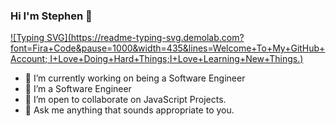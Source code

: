 ### Hi I'm Stephen  👋
[![Typing SVG](https://readme-typing-svg.demolab.com?font=Fira+Code&pause=1000&width=435&lines=Welcome+To+My+GitHub+Account; I+Love+Doing+Hard+Things;I+Love+Learning+New+Things.)](https://git.io/typing-svg)
- 🔭 I’m currently working on being a Software Engineer
- 🌱 I’m a Software Engineer
- 👯 I’m open to collaborate on JavaScript Projects.
- 💬 Ask me anything that sounds appropriate to you.
